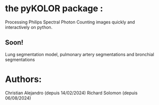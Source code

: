 # the pyKOLOR package : 
Processing Philips Spectral Photon Counting images quickly and interactively on python.

## Soon!
Lung segmentation model, pulmonary artery segmentations and bronchial segmentations

# Authors:
Christian Alejandro (depuis 14/02/2024)
Richard Solomon (depuis 06/08/2024)
